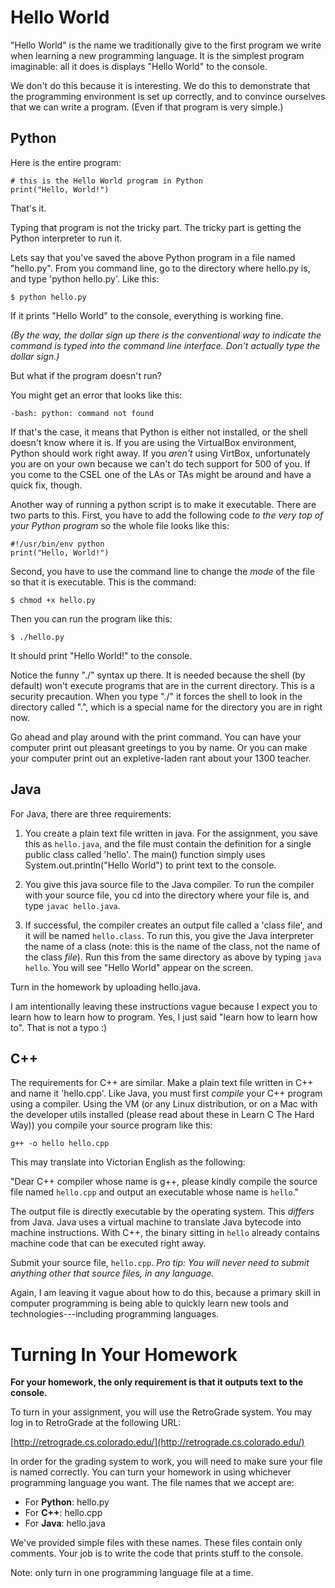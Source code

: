 Hello World
======

"Hello World" is the name we traditionally give to the first program
we write when learning a new programming language. It is the simplest
program imaginable: all it does is displays "Hello World" to the
console.

We don't do this because it is interesting. We do this to demonstrate
that the programming environment is set up correctly, and to convince
ourselves that we can write a program. (Even if that program is very
simple.)

Python
--------

Here is the entire program:

	# this is the Hello World program in Python
	print("Hello, World!")
	
That's it.

Typing that program is not the tricky part. The tricky part is getting
the Python interpreter to run it. 

Lets say that you've saved the above Python program in a file named
"hello.py". From you command line, go to the directory where hello.py
is, and type 'python hello.py'. Like this:

	$ python hello.py

If it prints "Hello World" to the console, everything is working fine.

_(By the way, the dollar sign up there is the conventional way to
indicate the command is typed into the command line interface. Don't
actually type the dollar sign.)_

But what if the program doesn't run?

You might get an error that looks like this:

	-bash: python: command not found
	
If that's the case, it means that Python is either not installed, or
the shell doesn't know where it is. If you are using the VirtualBox
environment, Python should work right away. If you _aren't_ using
VirtBox, unfortunately you are on your own because we can't do tech
support for 500 of you. If you come to the CSEL one of the LAs or TAs
might be around and have a quick fix, though.

Another way of running a python script is to make it executable. There
are two parts to this. First, you have to add the following code _to
the very top of your Python program_ so the whole file looks like
this:

	#!/usr/bin/env python
	print("Hello, World!")

Second, you have to use the command line to change the _mode_ of the
file so that it is executable. This is the command:

	$ chmod +x hello.py

Then you can run the program like this:

	$ ./hello.py

It should print "Hello World!" to the console.

Notice the funny "./" syntax up there. It is needed because the shell
(by default) won't execute programs that are in the current
directory. This is a security precaution. When you type "./" it forces
the shell to look in the directory called ".", which is a special name
for the directory you are in right now.

Go ahead and play around with the print command. You can have your
computer print out pleasant greetings to you by name. Or you can make
your computer print out an expletive-laden rant about your 1300
teacher. 

Java
-------

For Java, there are three requirements:

1. You create a plain text file written in java. For the assignment,
you save this as `hello.java`, and the file must contain the
definition for a single public class called 'hello'. The main()
function simply uses System.out.println("Hello World") to print text
to the console.

1. You give this java source file to the Java compiler. To run the
compiler with your source file, you cd into the directory where your
file is, and type `javac hello.java`.

1. If successful, the compiler creates an output file called a 'class
file', and it will be named `hello.class`. To run this, you give the
Java interpreter the name of a class (note: this is the name of the
class, not the name of the class _file_). Run this from the same
directory as above by typing `java hello`. You will see "Hello World"
appear on the screen.

Turn in the homework by uploading hello.java.

I am intentionally leaving these instructions vague because I expect
you to learn how to learn how to program. Yes, I just said "learn how
to learn how to". That is not a typo :)

C++
------

The requirements for C++ are similar. Make a plain text file written
in C++ and name it 'hello.cpp'. Like Java, you must first _compile_
your C++ program using a compiler. Using the VM (or any Linux
distribution, or on a Mac with the developer utils installed (please
read about these in Learn C The Hard Way)) you compile your source
program like this:

	g++ -o hello hello.cpp
	
This may translate into Victorian English as the following:

"Dear C++ compiler whose name is g++, please kindly compile the source
file named `hello.cpp` and output an executable whose name is
`hello`."

The output file is directly executable by the operating system. This
_differs_ from Java. Java uses a virtual machine to translate Java
bytecode into machine instructions. With C++, the binary sitting in
`hello` already contains machine code that can be executed right away.

Submit your source file, `hello.cpp`. _Pro tip: You will never need to submit
anything other that source files, in any language._

Again, I am leaving it vague about how to do this, because a primary
skill in computer programming is being able to quickly learn new tools
and technologies---including programming languages.

Turning In Your Homework
=========

__For your homework, the only requirement is that it outputs text to
the console.__

To turn in your assignment, you will use the RetroGrade
system. You may log in to RetroGrade at the following URL:

[http://retrograde.cs.colorado.edu/](http://retrograde.cs.colorado.edu/)

In order for the grading system to work, you will need to make sure
your file is named correctly. You can turn your homework in using
whichever programming language you want. The file names that we accept
are:

- For __Python__: hello.py
- For __C++__: hello.cpp
- For __Java__: hello.java

We've provided simple files with these names. These files contain only
comments. Your job is to write the code that prints stuff to the
console.

Note: only turn in one programming language file at a time. 
